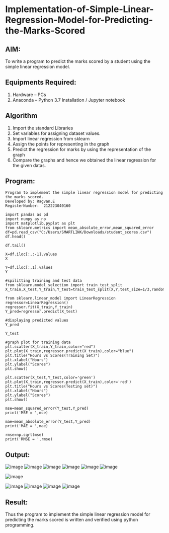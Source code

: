 # Implementation-of-Simple-Linear-Regression-Model-for-Predicting-the-Marks-Scored

## AIM:
To write a program to predict the marks scored by a student using the simple linear regression model.

## Equipments Required:
1. Hardware – PCs
2. Anaconda – Python 3.7 Installation / Jupyter notebook

## Algorithm
1. Import the standard Libraries
2. Set variables for assigning dataset values.
3. Import linear regression from sklearn
4. Assign the points for representing in the graph
5. Predict the regression for marks by using the representation of the graph
6. Compare the graphs and hence we obtained the linear regression for the given datas.

## Program:
```
Program to implement the simple linear regression model for predicting the marks scored.
Developed by: Ragvan.E
RegisterNumber:  212223040160
```










```
import pandas as pd
import numpy as np
import matplotlib.pyplot as plt
from sklearn.metrics import mean_absolute_error,mean_squared_error
df=pd.read_csv("C:/Users/SMARTLINK/Downloads/student_scores.csv")
df.head()

df.tail()

X=df.iloc[:,:-1].values
X

Y=df.iloc[:,1].values
Y

#spilitting training and test data
from sklearn.model_selection import train_test_split
X_train,X_test,Y_train,Y_test=train_test_split(X,Y,test_size=1/3,random_state=0)

from sklearn.linear_model import LinearRegression
regressor=LinearRegression()
regressor.fit(X_train,Y_train)
Y_pred=regressor.predict(X_test)

#displaying predicted values
Y_pred

Y_test

#graph plot for training data
plt.scatter(X_train,Y_train,color="red")
plt.plot(X_train,regressor.predict(X_train),color="blue")
plt.title("Hours vs Scores(Training Set)")
plt.xlabel("Hours")
plt.ylabel("Scores")
plt.show()

plt.scatter(X_test,Y_test,color='green')
plt.plot(X_train,regressor.predict(X_train),color='red')
plt.title("Hours vs Scores(Testing set)")
plt.xlabel("Hours")
plt.ylabel("Scores")
plt.show()

mse=mean_squared_error(Y_test,Y_pred)
print('MSE = ',mse)

mae=mean_absolute_error(Y_test,Y_pred)
print('MAE = ',mae)

rmse=np.sqrt(mse)
print('RMSE = ',rmse)
```


## Output:
![image](https://github.com/user-attachments/assets/c0fe7649-039c-44d9-989a-2c6b1e7dd0d4)
![image](https://github.com/user-attachments/assets/7de0be1b-c8ce-4555-9b8a-e1dfcf47174e)
![image](https://github.com/user-attachments/assets/7896a547-4222-4cf9-8267-574447b2b3db)
![image](https://github.com/user-attachments/assets/1281b970-e708-4cab-8123-e45ed7666f52)
![image](https://github.com/user-attachments/assets/447d1749-7a59-4429-ac18-cc4084f65660)
![image](https://github.com/user-attachments/assets/948c9a9d-66be-4847-af02-f3b4096d0ad0)

![image](https://github.com/user-attachments/assets/00da63e9-78e7-43ea-874b-3dd7fc27a89e)

![image](https://github.com/user-attachments/assets/27fae159-4d9f-4a61-96eb-a6c4e5d0ee1f)
![image](https://github.com/user-attachments/assets/bab9d0b6-6f4c-42f0-bcb1-1eca5e1206bc)
![image](https://github.com/user-attachments/assets/720f2358-2bd1-402e-a57a-dbd112c4865c)
![image](https://github.com/user-attachments/assets/60faa2b8-7571-4207-9a6a-d5bfd5ce1461)




## Result:
Thus the program to implement the simple linear regression model for predicting the marks scored is written and verified using python programming.
